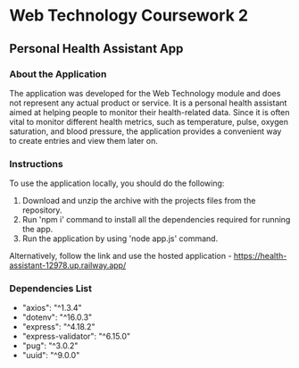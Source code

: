 # Web Technology Coursework 2
## Personal Health Assistant App
### About the Application

The application was developed for the Web Technology module and does not represent any actual product or service. It is a personal health assistant aimed at helping people to monitor their health-related data. Since it is often vital to monitor different health metrics, such as temperature, pulse, oxygen saturation, and blood pressure, the application provides a convenient way to create entries and view them later on.

### Instructions

To use the application locally, you should do the following:

1. Download and unzip the archive with the projects files from the repository.
2. Run 'npm i' command to install all the dependencies required for running the app.
3. Run the application by using 'node app.js' command.

Alternatively, follow the link and use the hosted application - https://health-assistant-12978.up.railway.app/ 

### Dependencies List

- "axios": "^1.3.4"
- "dotenv": "^16.0.3"
- "express": "^4.18.2"
- "express-validator": "^6.15.0"
- "pug": "^3.0.2"
- "uuid": "^9.0.0"



